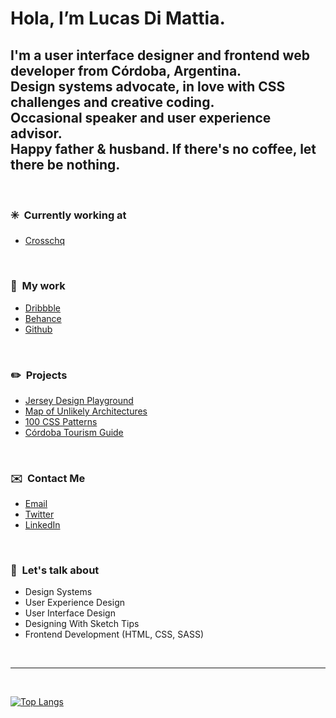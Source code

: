 # Hola, I’m Lucas Di Mattia.

## I'm a user interface designer and frontend web developer from Córdoba, Argentina. <br/>Design systems advocate, in love with CSS challenges and creative coding. <br/>Occasional speaker and user experience advisor. <br/>Happy father & husband. If there's no coffee, let there be nothing.<br/>

&nbsp;

### ✳️&nbsp;&nbsp;Currently working at
* [Crosschq](https://www.crosschq.com)

&nbsp;

### 📂&nbsp;&nbsp;My work
* [Dribbble](http://www.dribbble.com/untallucas)
* [Behance](http://www.behance.com/untallucas)
* [Github](https://github.com/untallucas)

&nbsp;

### ✏️&nbsp;&nbsp;Projects
* [Jersey Design Playground](https://jerseydesign.untallucas.com) 
* [Map of Unlikely Architectures](https://arquitecturasimprobables.untallucas.com) 
* [100 CSS Patterns](http://100-css-patterns.afterseven.com.ar/) 
* [Córdoba Tourism Guide](https://cordoba.maapu.com/) 

&nbsp;

### ✉️&nbsp;&nbsp;Contact Me
* [Email](mailto:hola@untallucas.com)
* [Twitter](http://www.twitter.com/untallucas)
* [LinkedIn](http://www.linkedin.com/in/lucasdimattia)

&nbsp;

### 💬&nbsp;&nbsp;Let's talk about
* Design Systems
* User Experience Design
* User Interface Design
* Designing With Sketch Tips
* Frontend Development (HTML, CSS, SASS)

&nbsp;

***

&nbsp;

[![Top Langs](https://github-readme-stats.vercel.app/api/top-langs/?username=untallucas)](Stats)
